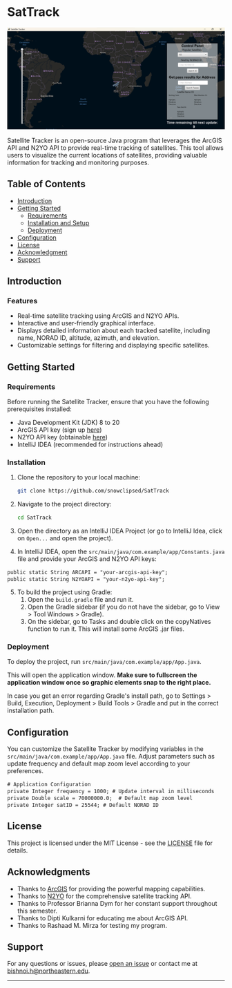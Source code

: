 # SatTrack
![screenshot](src/Images/screenshot.png)

Satellite Tracker is an open-source Java program that leverages the ArcGIS API and N2YO API to provide real-time tracking of satellites. This tool allows users to visualize the current locations of satellites, providing valuable information for tracking and monitoring purposes.



## Table of Contents

- [Introduction](https://github.com/snowclipsed/SatTrack?tab=readme-ov-file#introduction)
- [Getting Started](https://github.com/snowclipsed/SatTrack?tab=readme-ov-file#getting-started)
  - [Requirements](https://github.com/snowclipsed/SatTrack?tab=readme-ov-file#requirements)
  - [Installation and Setup](https://github.com/snowclipsed/SatTrack?tab=readme-ov-file#requirements)
  - [Deployment](https://github.com/snowclipsed/SatTrack?tab=readme-ov-file#deployment)
- [Configuration](https://github.com/snowclipsed/SatTrack?tab=readme-ov-file#configuration)
- [License](https://github.com/snowclipsed/SatTrack?tab=readme-ov-file#license)
- [Acknowledgment](https://github.com/snowclipsed/SatTrack?tab=readme-ov-file#acknowledgments)
- [Support](https://github.com/snowclipsed/SatTrack?tab=readme-ov-file#support)



## Introduction

### Features

- Real-time satellite tracking using ArcGIS and N2YO APIs.
- Interactive and user-friendly graphical interface.
- Displays detailed information about each tracked satellite, including name, NORAD ID, altitude, azimuth, and elevation.
- Customizable settings for filtering and displaying specific satellites.

## Getting Started

### Requirements

Before running the Satellite Tracker, ensure that you have the following prerequisites installed:

- Java Development Kit (JDK) 8 to 20
- ArcGIS API key (sign up [here](https://developers.arcgis.com/documentation/mapping-apis-and-services/get-started/))
- N2YO API key (obtainable [here](https://www.n2yo.com/api/))
- IntelliJ IDEA (recommended for instructions ahead)



### Installation

1. Clone the repository to your local machine:

   ```bash
   git clone https://github.com/snowclipsed/SatTrack
   ```

2. Navigate to the project directory:

   ```bash
   cd SatTrack
   ```

3. Open the directory as an IntelliJ IDEA Project (or go to IntelliJ Idea, click on `Open...` and open the project).

4. In IntelliJ IDEA, open the `src/main/java/com.example/app/Constants.java` file and provide your ArcGIS and N2YO API keys:

```properties
public static String ARCAPI = "your-arcgis-api-key";
public static String N2YOAPI = "your-n2yo-api-key";
```

5. To build the project using Gradle:
   1. Open the  `build.gradle` file and run it.
   2. Open the Gradle sidebar (if you do not have the sidebar, go to View > Tool Windows > Gradle).
   3. On the sidebar, go to Tasks and double click on the copyNatives function to run it. This will install some ArcGIS .jar files.

### Deployment

To deploy the project, run `src/main/java/com.example/app/App.java`. 

This will open the application window. **Make sure to fullscreen the application window once so graphic elements snap to the right place.**

In case you get an error regarding Gradle's install path, go to Settings > Build, Execution, Deployment > Build Tools > Gradle and put in the correct installation path.



## Configuration

You can customize the Satellite Tracker by modifying variables in the `src/main/java/com.example/app/App.java` file. Adjust parameters such as update frequency and default map zoom level according to your preferences.

```properties
# Application Configuration
private Integer frequency = 1000; # Update interval in milliseconds
private Double scale = 70000000.0;  # Default map zoom level
private Integer satID = 25544; # Default NORAD ID
```



## License

This project is licensed under the MIT License - see the [LICENSE](LICENSE) file for details.



## Acknowledgments

- Thanks to [ArcGIS](https://developers.arcgis.com/) for providing the powerful mapping capabilities.
- Thanks to [N2YO](https://www.n2yo.com/) for the comprehensive satellite tracking API.
- Thanks to Professor Brianna Dym for her constant support throughout this semester.
- Thanks to Dipti Kulkarni for educating me about ArcGIS API.
- Thanks to Rashaad M. Mirza for testing my program.



## Support

For any questions or issues, please [open an issue](https://github.com/your-username/satellite-tracker/issues) or contact me at bishnoi.h@northeastern.edu.

---

